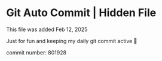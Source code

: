 # Git Auto Commit | Hidden File

This file was added Feb 12, 2025

Just for fun and keeping my daily git commit active 🤪

commit number: 801928
